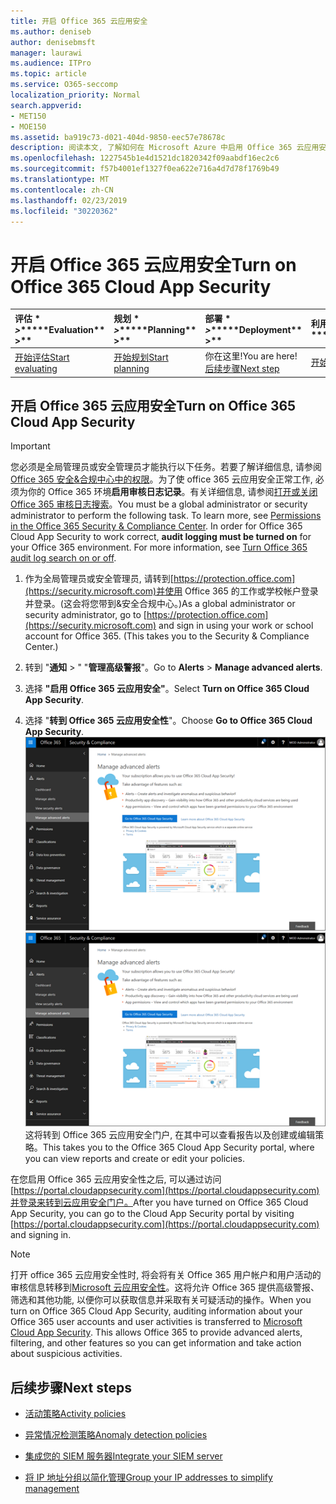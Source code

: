 ```yaml
---
title: 开启 Office 365 云应用安全
ms.author: deniseb
author: denisebmsft
manager: laurawi
ms.audience: ITPro
ms.topic: article
ms.service: O365-seccomp
localization_priority: Normal
search.appverid:
- MET150
- MOE150
ms.assetid: ba919c73-d021-404d-9850-eec57e78678c
description: 阅读本文, 了解如何在 Microsoft Azure 中启用 Office 365 云应用安全性 (受云应用安全性的支持)。
ms.openlocfilehash: 1227545b1e4d1521dc1820342f09aabdf16ec2c6
ms.sourcegitcommit: f57b4001ef1327f0ea622e716a4d7d78f1769b49
ms.translationtype: MT
ms.contentlocale: zh-CN
ms.lasthandoff: 02/23/2019
ms.locfileid: "30220362"
---
```

# <a name="turn-on-office-365-cloud-app-security"></a><span data-ttu-id="1c224-103">开启 Office 365 云应用安全</span><span class="sxs-lookup"><span data-stu-id="1c224-103">Turn on Office 365 Cloud App Security</span></span>
  
|<span data-ttu-id="1c224-104">评估 \* *\>*\*</span><span class="sxs-lookup"><span data-stu-id="1c224-104">\*\*\*\*Evaluation\*\* \>\*\*</span></span>|<span data-ttu-id="1c224-105">规划 \* *\>*\*</span><span class="sxs-lookup"><span data-stu-id="1c224-105">\*\*\*\*Planning\*\* \>\*\*</span></span>|<span data-ttu-id="1c224-106">部署 \* *\>*\*</span><span class="sxs-lookup"><span data-stu-id="1c224-106">\*\*\*\*Deployment\*\* \>\*\*</span></span>|<span data-ttu-id="1c224-107">利用率 \* \* \* \*</span><span class="sxs-lookup"><span data-stu-id="1c224-107">\*\*\*\*Utilization\*\*\*\*</span></span>|
|:-----|:-----|:-----|:-----|
|[<span data-ttu-id="1c224-108">开始评估</span><span class="sxs-lookup"><span data-stu-id="1c224-108">Start evaluating</span></span>](office-365-cas-overview.md) <br/> |[<span data-ttu-id="1c224-109">开始规划</span><span class="sxs-lookup"><span data-stu-id="1c224-109">Start planning</span></span>](get-ready-for-office-365-cas.md) <br/> |<span data-ttu-id="1c224-110">你在这里!</span><span class="sxs-lookup"><span data-stu-id="1c224-110">You are here!</span></span>  <br/> [<span data-ttu-id="1c224-111">后续步骤</span><span class="sxs-lookup"><span data-stu-id="1c224-111">Next step</span></span>](activity-policies-and-alerts.md) <br/> |[<span data-ttu-id="1c224-112">开始利用</span><span class="sxs-lookup"><span data-stu-id="1c224-112">Start utilizing</span></span>](utilization-activities-for-ocas.md) <br/> |
  
## <a name="turn-on-office-365-cloud-app-security"></a><span data-ttu-id="1c224-113">开启 Office 365 云应用安全</span><span class="sxs-lookup"><span data-stu-id="1c224-113">Turn on Office 365 Cloud App Security</span></span>

> [!IMPORTANT]
> <span data-ttu-id="1c224-p101">您必须是全局管理员或安全管理员才能执行以下任务。若要了解详细信息, 请参阅[Office 365 安全&amp;合规中心中的权限](permissions-in-the-security-and-compliance-center.md)。为了使 office 365 云应用安全正常工作, 必须为你的 Office 365 环境**启用审核日志记录**。有关详细信息, 请参阅[打开或关闭 Office 365 审核日志搜索](turn-audit-log-search-on-or-off.md)。</span><span class="sxs-lookup"><span data-stu-id="1c224-p101">You must be a global administrator or security administrator to perform the following task. To learn more, see [Permissions in the Office 365 Security &amp; Compliance Center](permissions-in-the-security-and-compliance-center.md). In order for Office 365 Cloud App Security to work correct, **audit logging must be turned on** for your Office 365 environment. For more information, see [Turn Office 365 audit log search on or off](turn-audit-log-search-on-or-off.md).</span></span> 
  
1. <span data-ttu-id="1c224-p102">作为全局管理员或安全管理员, 请转到[https://protection.office.com](https://security.microsoft.com)并使用 Office 365 的工作或学校帐户登录并登录。(这会将您带到&amp;安全合规中心。)</span><span class="sxs-lookup"><span data-stu-id="1c224-p102">As a global administrator or security administrator, go to [https://protection.office.com](https://security.microsoft.com) and sign in using your work or school account for Office 365. (This takes you to the Security &amp; Compliance Center.)</span></span> 
    
2. <span data-ttu-id="1c224-120">转到 "**通知** \> " "**管理高级警报**"。</span><span class="sxs-lookup"><span data-stu-id="1c224-120">Go to **Alerts** \> **Manage advanced alerts**.</span></span>
    
3. <span data-ttu-id="1c224-121">选择 **"启用 Office 365 云应用安全"**。</span><span class="sxs-lookup"><span data-stu-id="1c224-121">Select **Turn on Office 365 Cloud App Security**.</span></span>
    
4. <span data-ttu-id="1c224-122">选择 "**转到 Office 365 云应用安全性**"。</span><span class="sxs-lookup"><span data-stu-id="1c224-122">Choose **Go to Office 365 Cloud App Security**.</span></span><br/><span data-ttu-id="1c224-123">![在 "安全&amp;合规性中心" 中, 选择 "管理高级警报" 以转到 Office 365 云应用安全](media/958632d4-03e3-4ade-8e22-d5509db6fca7.png)</span><span class="sxs-lookup"><span data-stu-id="1c224-123">![In the Security &amp; Compliance Center, choose Manage Advanced Alerts to go to Office 365 Cloud App Security](media/958632d4-03e3-4ade-8e22-d5509db6fca7.png)</span></span><br/><span data-ttu-id="1c224-124">这将转到 Office 365 云应用安全门户, 在其中可以查看报告以及创建或编辑策略。</span><span class="sxs-lookup"><span data-stu-id="1c224-124">This takes you to the Office 365 Cloud App Security portal, where you can view reports and create or edit your policies.</span></span>

<span data-ttu-id="1c224-125">在您启用 Office 365 云应用安全性之后, 可以通过访问[https://portal.cloudappsecurity.com](https://portal.cloudappsecurity.com)并登录来转到云应用安全门户。</span><span class="sxs-lookup"><span data-stu-id="1c224-125">After you have turned on Office 365 Cloud App Security, you can go to the Cloud App Security portal by visiting [https://portal.cloudappsecurity.com](https://portal.cloudappsecurity.com) and signing in.</span></span>
    
> [!NOTE]
> <span data-ttu-id="1c224-p103">打开 office 365 云应用安全性时, 将会将有关 Office 365 用户帐户和用户活动的审核信息转移到[Microsoft 云应用安全性](https://aka.ms/whatiscas)。这将允许 Office 365 提供高级警报、筛选和其他功能, 以便你可以获取信息并采取有关可疑活动的操作。</span><span class="sxs-lookup"><span data-stu-id="1c224-p103">When you turn on Office 365 Cloud App Security, auditing information about your Office 365 user accounts and user activities is transferred to [Microsoft Cloud App Security](https://aka.ms/whatiscas). This allows Office 365 to provide advanced alerts, filtering, and other features so you can get information and take action about suspicious activities.</span></span> 
  
## <a name="next-steps"></a><span data-ttu-id="1c224-128">后续步骤</span><span class="sxs-lookup"><span data-stu-id="1c224-128">Next steps</span></span>

- [<span data-ttu-id="1c224-129">活动策略</span><span class="sxs-lookup"><span data-stu-id="1c224-129">Activity policies</span></span>](activity-policies-and-alerts.md)
    
- [<span data-ttu-id="1c224-130">异常情况检测策略</span><span class="sxs-lookup"><span data-stu-id="1c224-130">Anomaly detection policies</span></span>](anomaly-detection-policies-in-ocas.md)
    
- [<span data-ttu-id="1c224-131">集成您的 SIEM 服务器</span><span class="sxs-lookup"><span data-stu-id="1c224-131">Integrate your SIEM server</span></span>](integrate-your-siem-server-with-office-365-cas.md)
    
- [<span data-ttu-id="1c224-132">将 IP 地址分组以简化管理</span><span class="sxs-lookup"><span data-stu-id="1c224-132">Group your IP addresses to simplify management</span></span>](group-your-ip-addresses-in-ocas.md)
    

